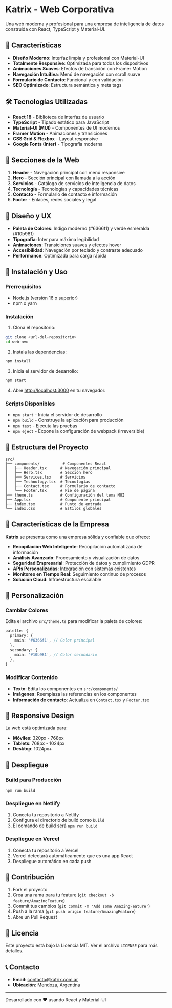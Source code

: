# Katrix - Web Corporativa

Una web moderna y profesional para una empresa de inteligencia de datos construida con React, TypeScript y Material-UI.

## 🚀 Características

- **Diseño Moderno**: Interfaz limpia y profesional con Material-UI
- **Totalmente Responsive**: Optimizada para todos los dispositivos
- **Animaciones Suaves**: Efectos de transición con Framer Motion
- **Navegación Intuitiva**: Menú de navegación con scroll suave
- **Formulario de Contacto**: Funcional y con validación
- **SEO Optimizado**: Estructura semántica y meta tags

## 🛠️ Tecnologías Utilizadas

- **React 18** - Biblioteca de interfaz de usuario
- **TypeScript** - Tipado estático para JavaScript
- **Material-UI (MUI)** - Componentes de UI modernos
- **Framer Motion** - Animaciones y transiciones
- **CSS Grid & Flexbox** - Layout responsive
- **Google Fonts (Inter)** - Tipografía moderna

## 📱 Secciones de la Web

1. **Header** - Navegación principal con menú responsive
2. **Hero** - Sección principal con llamada a la acción
3. **Servicios** - Catálogo de servicios de inteligencia de datos
4. **Tecnología** - Tecnologías y capacidades técnicas
5. **Contacto** - Formulario de contacto e información
6. **Footer** - Enlaces, redes sociales y legal

## 🎨 Diseño y UX

- **Paleta de Colores**: Indigo moderno (#6366f1) y verde esmeralda (#10b981)
- **Tipografía**: Inter para máxima legibilidad
- **Animaciones**: Transiciones suaves y efectos hover
- **Accesibilidad**: Navegación por teclado y contraste adecuado
- **Performance**: Optimizada para carga rápida

## 🚀 Instalación y Uso

### Prerrequisitos

- Node.js (versión 16 o superior)
- npm o yarn

### Instalación

1. Clona el repositorio:
```bash
git clone <url-del-repositorio>
cd web-nvo
```

2. Instala las dependencias:
```bash
npm install
```

3. Inicia el servidor de desarrollo:
```bash
npm start
```

4. Abre [http://localhost:3000](http://localhost:3000) en tu navegador.

### Scripts Disponibles

- `npm start` - Inicia el servidor de desarrollo
- `npm build` - Construye la aplicación para producción
- `npm test` - Ejecuta las pruebas
- `npm eject` - Expone la configuración de webpack (irreversible)

## 📁 Estructura del Proyecto

```
src/
├── components/          # Componentes React
│   ├── Header.tsx      # Navegación principal
│   ├── Hero.tsx        # Sección hero
│   ├── Services.tsx    # Servicios
│   ├── Technology.tsx  # Tecnologías
│   ├── Contact.tsx     # Formulario de contacto
│   └── Footer.tsx      # Pie de página
├── theme.ts            # Configuración del tema MUI
├── App.tsx             # Componente principal
├── index.tsx           # Punto de entrada
└── index.css           # Estilos globales
```

## 🎯 Características de la Empresa

**Katrix** se presenta como una empresa sólida y confiable que ofrece:

- **Recopilación Web Inteligente**: Recopilación automatizada de información
- **Análisis Avanzado**: Procesamiento y visualización de datos
- **Seguridad Empresarial**: Protección de datos y cumplimiento GDPR
- **APIs Personalizadas**: Integración con sistemas existentes
- **Monitoreo en Tiempo Real**: Seguimiento continuo de procesos
- **Solución Cloud**: Infraestructura escalable

## 🔧 Personalización

### Cambiar Colores

Edita el archivo `src/theme.ts` para modificar la paleta de colores:

```typescript
palette: {
  primary: {
    main: '#6366f1', // Color principal
  },
  secondary: {
    main: '#10b981', // Color secundario
  },
}
```

### Modificar Contenido

- **Texto**: Edita los componentes en `src/components/`
- **Imágenes**: Reemplaza las referencias en los componentes
- **Información de contacto**: Actualiza en `Contact.tsx` y `Footer.tsx`

## 📱 Responsive Design

La web está optimizada para:
- **Móviles**: 320px - 768px
- **Tablets**: 768px - 1024px
- **Desktop**: 1024px+

## 🚀 Despliegue

### Build para Producción

```bash
npm run build
```

### Despliegue en Netlify

1. Conecta tu repositorio a Netlify
2. Configura el directorio de build como `build`
3. El comando de build será `npm run build`

### Despliegue en Vercel

1. Conecta tu repositorio a Vercel
2. Vercel detectará automáticamente que es una app React
3. Despliegue automático en cada push

## 🤝 Contribución

1. Fork el proyecto
2. Crea una rama para tu feature (`git checkout -b feature/AmazingFeature`)
3. Commit tus cambios (`git commit -m 'Add some AmazingFeature'`)
4. Push a la rama (`git push origin feature/AmazingFeature`)
5. Abre un Pull Request

## 📄 Licencia

Este proyecto está bajo la Licencia MIT. Ver el archivo `LICENSE` para más detalles.

## 📞 Contacto

- **Email**: contacto@katrix.com.ar
- **Ubicación**: Mendoza, Argentina

---

Desarrollado con ❤️ usando React y Material-UI